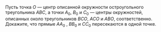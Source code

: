 Пусть точка $O$ — центр описанной окружности остроугольного треугольника $ABC$, а точки $A_0$, $B_0$ и $C_0$ — центры окружностей, описанных около треугольников $BCO$, $ACO$ и $ABO$, соответственно. Докажите, что прямые $AA_0$ , $BB_0$ и $CC_0$ пересекаются в одной точке.